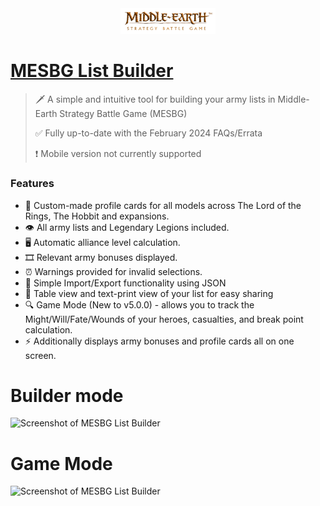 <div align="center">
<img src="./src/images/title-logo.png" width="30%" />
</div>

# [MESBG List Builder](https://avcordaro.github.io/mesbg-list-builder/)

> 🗡️ A simple and intuitive tool for building your army lists in Middle-Earth Strategy Battle Game (MESBG)
> 
> ✅ Fully up-to-date with the February 2024 FAQs/Errata
> 
> ❗️ Mobile version not currently supported

### Features

- 📸 Custom-made profile cards for all models across The Lord of the Rings, The Hobbit and expansions.
- 👁️ All army lists and Legendary Legions included.
- 🖥️ Automatic alliance level calculation.
- 🎞️ Relevant army bonuses displayed.
- ⏰ Warnings provided for invalid selections.
- 🧩 Simple Import/Export functionality using JSON
- 🎨 Table view and text-print view of your list for easy sharing
- 🔍 Game Mode (New to v5.0.0) - allows you to track the Might/Will/Fate/Wounds of your heroes, casualties, and break point calculation.
- ⚡ Additionally displays army bonuses and profile cards all on one screen.

# Builder mode

![Screenshot of MESBG List Builder](https://i.postimg.cc/N0Jqf3Q7/builder-mode.png)

# Game Mode

![Screenshot of MESBG List Builder](https://i.postimg.cc/MHt1hm7T/game-mode.png)
